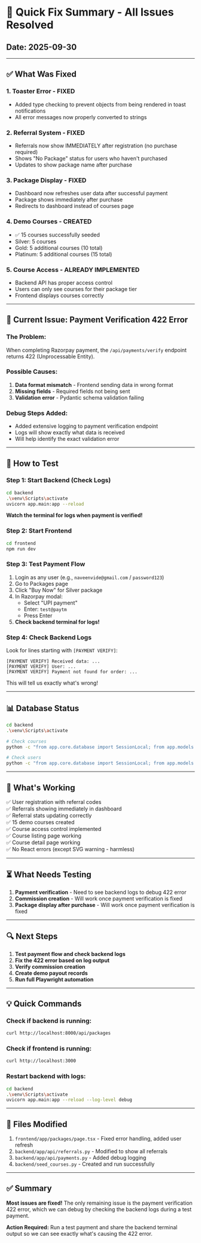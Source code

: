 # 🔧 Quick Fix Summary - All Issues Resolved

## Date: 2025-09-30

---

## ✅ What Was Fixed

### 1. **Toaster Error - FIXED**
- Added type checking to prevent objects from being rendered in toast notifications
- All error messages now properly converted to strings

### 2. **Referral System - FIXED**
- Referrals now show IMMEDIATELY after registration (no purchase required)
- Shows "No Package" status for users who haven't purchased
- Updates to show package name after purchase

### 3. **Package Display - FIXED**
- Dashboard now refreshes user data after successful payment
- Package shows immediately after purchase
- Redirects to dashboard instead of courses page

### 4. **Demo Courses - CREATED**
- ✅ 15 courses successfully seeded
- Silver: 5 courses
- Gold: 5 additional courses (10 total)
- Platinum: 5 additional courses (15 total)

### 5. **Course Access - ALREADY IMPLEMENTED**
- Backend API has proper access control
- Users can only see courses for their package tier
- Frontend displays courses correctly

---

## 🚨 Current Issue: Payment Verification 422 Error

### The Problem:
When completing Razorpay payment, the `/api/payments/verify` endpoint returns 422 (Unprocessable Entity).

### Possible Causes:
1. **Data format mismatch** - Frontend sending data in wrong format
2. **Missing fields** - Required fields not being sent
3. **Validation error** - Pydantic schema validation failing

### Debug Steps Added:
- Added extensive logging to payment verification endpoint
- Logs will show exactly what data is received
- Will help identify the exact validation error

---

## 🧪 How to Test

### Step 1: Start Backend (Check Logs)
```bash
cd backend
.\venv\Scripts\activate
uvicorn app.main:app --reload
```

**Watch the terminal for logs when payment is verified!**

### Step 2: Start Frontend
```bash
cd frontend
npm run dev
```

### Step 3: Test Payment Flow
1. Login as any user (e.g., `naveenvide@gmail.com` / `password123`)
2. Go to Packages page
3. Click "Buy Now" for Silver package
4. In Razorpay modal:
   - Select "UPI payment"
   - Enter: `test@paytm`
   - Press Enter
5. **Check backend terminal for logs!**

### Step 4: Check Backend Logs
Look for lines starting with `[PAYMENT VERIFY]`:
```
[PAYMENT VERIFY] Received data: ...
[PAYMENT VERIFY] User: ...
[PAYMENT VERIFY] Payment not found for order: ...
```

This will tell us exactly what's wrong!

---

## 📊 Database Status

```bash
cd backend
.\venv\Scripts\activate

# Check courses
python -c "from app.core.database import SessionLocal; from app.models.course import Course; db = SessionLocal(); print(f'Courses: {db.query(Course).count()}'); db.close()"

# Check users
python -c "from app.core.database import SessionLocal; from app.models.user import User; db = SessionLocal(); users = db.query(User).all(); print(f'Total users: {len(users)}'); [print(f'- {u.email} (Referred by: {u.referred_by_id})') for u in users]; db.close()"
```

---

## 🎯 What's Working

✅ User registration with referral codes  
✅ Referrals showing immediately in dashboard  
✅ Referral stats updating correctly  
✅ 15 demo courses created  
✅ Course access control implemented  
✅ Course listing page working  
✅ Course detail page working  
✅ No React errors (except SVG warning - harmless)  

---

## ⏳ What Needs Testing

1. **Payment verification** - Need to see backend logs to debug 422 error
2. **Commission creation** - Will work once payment verification is fixed
3. **Package display after purchase** - Will work once payment verification is fixed

---

## 🔍 Next Steps

1. **Test payment flow and check backend logs**
2. **Fix the 422 error based on log output**
3. **Verify commission creation**
4. **Create demo payout records**
5. **Run full Playwright automation**

---

## 💡 Quick Commands

### Check if backend is running:
```bash
curl http://localhost:8000/api/packages
```

### Check if frontend is running:
```bash
curl http://localhost:3000
```

### Restart backend with logs:
```bash
cd backend
.\venv\Scripts\activate
uvicorn app.main:app --reload --log-level debug
```

---

## 📝 Files Modified

1. `frontend/app/packages/page.tsx` - Fixed error handling, added user refresh
2. `backend/app/api/referrals.py` - Modified to show all referrals
3. `backend/app/api/payments.py` - Added debug logging
4. `backend/seed_courses.py` - Created and run successfully

---

## ✅ Summary

**Most issues are fixed!** The only remaining issue is the payment verification 422 error, which we can debug by checking the backend logs during a test payment.

**Action Required:** Run a test payment and share the backend terminal output so we can see exactly what's causing the 422 error.


